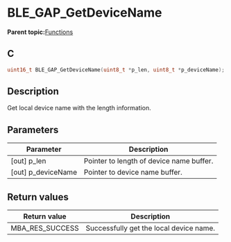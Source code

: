 # BLE\_GAP\_GetDeviceName

**Parent topic:**[Functions](GUID-D235316A-5434-4ADA-AEF5-10D073D0126B.md)

## C

```c
uint16_t BLE_GAP_GetDeviceName(uint8_t *p_len, uint8_t *p_deviceName);
```

## Description

Get local device name with the length information.

## Parameters

|Parameter|Description|
|---------|-----------|
|\[out\] p\_len|Pointer to length of device name buffer.|
|\[out\] p\_deviceName|Pointer to device name buffer.|

## Return values

|Return value|Description|
|------------|-----------|
|MBA\_RES\_SUCCESS|Successfully get the local device name.|

